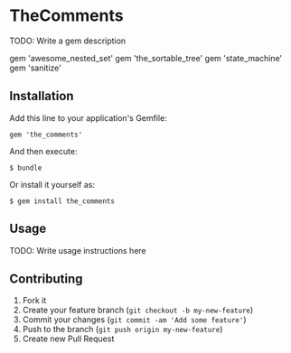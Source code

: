 # TheComments

TODO: Write a gem description

gem 'awesome_nested_set'
gem 'the_sortable_tree'
gem 'state_machine'
gem 'sanitize'

## Installation

Add this line to your application's Gemfile:

    gem 'the_comments'

And then execute:

    $ bundle

Or install it yourself as:

    $ gem install the_comments

## Usage

TODO: Write usage instructions here

## Contributing

1. Fork it
2. Create your feature branch (`git checkout -b my-new-feature`)
3. Commit your changes (`git commit -am 'Add some feature'`)
4. Push to the branch (`git push origin my-new-feature`)
5. Create new Pull Request
